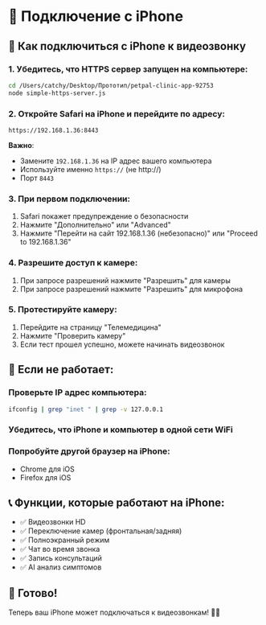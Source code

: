 # 📱 Подключение с iPhone

## 🚀 Как подключиться с iPhone к видеозвонку

### 1. Убедитесь, что HTTPS сервер запущен на компьютере:
```bash
cd /Users/catchy/Desktop/Прототип/petpal-clinic-app-92753
node simple-https-server.js
```

### 2. Откройте Safari на iPhone и перейдите по адресу:
```
https://192.168.1.36:8443
```

**Важно**: 
- Замените `192.168.1.36` на IP адрес вашего компьютера
- Используйте именно `https://` (не http://)
- Порт `8443`

### 3. При первом подключении:
1. Safari покажет предупреждение о безопасности
2. Нажмите "Дополнительно" или "Advanced"
3. Нажмите "Перейти на сайт 192.168.1.36 (небезопасно)" или "Proceed to 192.168.1.36"

### 4. Разрешите доступ к камере:
1. При запросе разрешений нажмите "Разрешить" для камеры
2. При запросе разрешений нажмите "Разрешить" для микрофона

### 5. Протестируйте камеру:
1. Перейдите на страницу "Телемедицина"
2. Нажмите "Проверить камеру"
3. Если тест прошел успешно, можете начинать видеозвонок

## 🔧 Если не работает:

### Проверьте IP адрес компьютера:
```bash
ifconfig | grep "inet " | grep -v 127.0.0.1
```

### Убедитесь, что iPhone и компьютер в одной сети WiFi

### Попробуйте другой браузер на iPhone:
- Chrome для iOS
- Firefox для iOS

## 📞 Функции, которые работают на iPhone:

- ✅ Видеозвонки HD
- ✅ Переключение камер (фронтальная/задняя)
- ✅ Полноэкранный режим
- ✅ Чат во время звонка
- ✅ Запись консультаций
- ✅ AI анализ симптомов

## 🎯 Готово!

Теперь ваш iPhone может подключаться к видеозвонкам! 🎥📱

